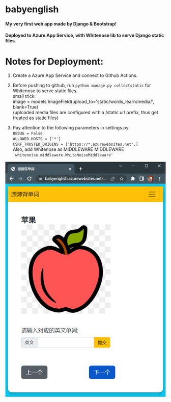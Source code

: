 # babyenglish
#### My very first web app made by Django & Bootstrap!
#### Deployed to Azure App Service, with Whitenose lib to serve Django static files.

# Notes for Deployment:
1. Create a Azure App Service and connect to Github Actions.  

2. Before pushing to github, run `python manage.py collectstatic` for Whitenose to serve static files.   
    small trick:  
    image = models.ImageField(upload_to='static/words_learn/media/', blank=True)  
    (uploaded media files are configured with a /static url prefix, thus get treated as static files)  

3. Pay attention to the following parameters in settings.py:   
    `DEBUG = False`   
    `ALLOWED_HOSTS = ['*']`  
    `CSRF_TRUSTED_ORIGINS = ['https://*.azurewebsites.net',]`  
    Also, add Whitenose as MIDDLEWARE MIDDLEWARE `'whitenoise.middleware.WhiteNoiseMiddleware'`  


![alt tag](cover.png)
